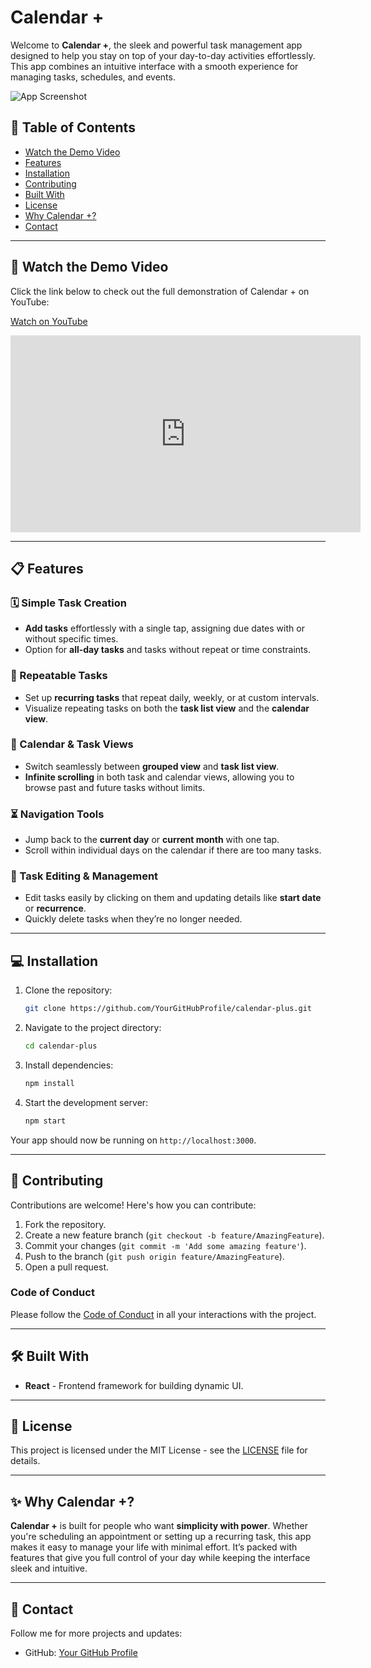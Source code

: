 # Calendar +

Welcome to **Calendar +**, the sleek and powerful task management app designed to help you stay on top of your day-to-day activities effortlessly. This app combines an intuitive interface with a smooth experience for managing tasks, schedules, and events.

![App Screenshot](./screenshot.png)

## 🎯 Table of Contents

- [Watch the Demo Video](#-watch-the-demo-video)
- [Features](#-features)
- [Installation](#-installation)
- [Contributing](#-contributing)
- [Built With](#-built-with)
- [License](#-license)
- [Why Calendar +?](#-why-calendar-)
- [Contact](#-contact)

---

## 🎥 Watch the Demo Video
Click the link below to check out the full demonstration of Calendar + on YouTube:

[Watch on YouTube](https://www.youtube.com/watch?v=xInQKBBaXbo)

<iframe width="560" height="315" src="https://www.youtube.com/watch?v=xInQKBBaXbo" frameborder="0" allow="accelerometer; autoplay; clipboard-write; encrypted-media; gyroscope; picture-in-picture" allowfullscreen></iframe>

---

## 📋 Features

### 🗓 Simple Task Creation
- **Add tasks** effortlessly with a single tap, assigning due dates with or without specific times.
- Option for **all-day tasks** and tasks without repeat or time constraints.

### 🔁 Repeatable Tasks
- Set up **recurring tasks** that repeat daily, weekly, or at custom intervals.
- Visualize repeating tasks on both the **task list view** and the **calendar view**.

### 📅 Calendar & Task Views
- Switch seamlessly between **grouped view** and **task list view**.
- **Infinite scrolling** in both task and calendar views, allowing you to browse past and future tasks without limits.

### ⏳ Navigation Tools
- Jump back to the **current day** or **current month** with one tap.
- Scroll within individual days on the calendar if there are too many tasks.

### 📝 Task Editing & Management
- Edit tasks easily by clicking on them and updating details like **start date** or **recurrence**.
- Quickly delete tasks when they’re no longer needed.

---

## 💻 Installation

1. Clone the repository:

    ```bash
    git clone https://github.com/YourGitHubProfile/calendar-plus.git
    ```

2. Navigate to the project directory:

    ```bash
    cd calendar-plus
    ```

3. Install dependencies:

    ```bash
    npm install
    ```

4. Start the development server:

    ```bash
    npm start
    ```

Your app should now be running on `http://localhost:3000`.

---

## 🤝 Contributing

Contributions are welcome! Here's how you can contribute:

1. Fork the repository.
2. Create a new feature branch (`git checkout -b feature/AmazingFeature`).
3. Commit your changes (`git commit -m 'Add some amazing feature'`).
4. Push to the branch (`git push origin feature/AmazingFeature`).
5. Open a pull request.

### Code of Conduct
Please follow the [Code of Conduct](CODE_OF_CONDUCT.md) in all your interactions with the project.

---

## 🛠️ Built With

- **React** - Frontend framework for building dynamic UI.

---

## 📄 License

This project is licensed under the MIT License - see the [LICENSE](LICENSE.md) file for details.

---

## ✨ Why Calendar +?

**Calendar +** is built for people who want **simplicity with power**. Whether you're scheduling an appointment or setting up a recurring task, this app makes it easy to manage your life with minimal effort. It’s packed with features that give you full control of your day while keeping the interface sleek and intuitive.

---

## 📲 Contact

Follow me for more projects and updates:

- GitHub: [Your GitHub Profile](https://github.com/TuckTuckC)

